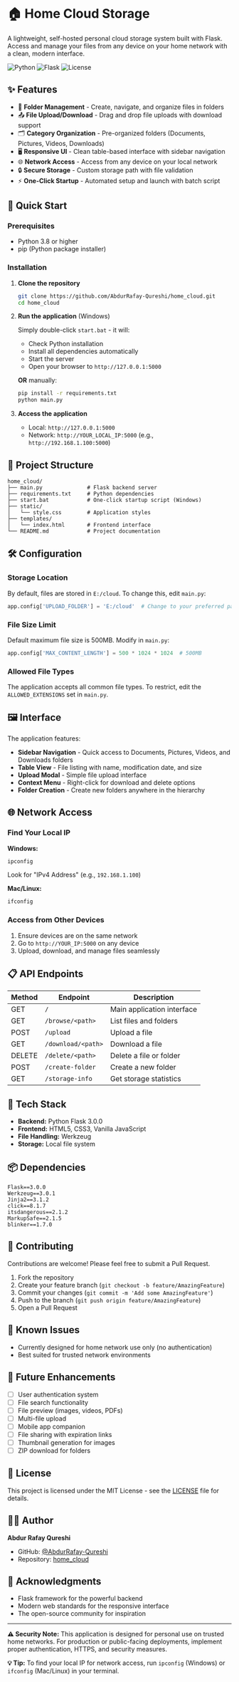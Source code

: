 # 🏠 Home Cloud Storage

A lightweight, self-hosted personal cloud storage system built with Flask. Access and manage your files from any device on your home network with a clean, modern interface.

![Python](https://img.shields.io/badge/Python-3.8+-blue.svg)
![Flask](https://img.shields.io/badge/Flask-3.0.0-green.svg)
![License](https://img.shields.io/badge/License-MIT-yellow.svg)

## ✨ Features

- 📁 **Folder Management** - Create, navigate, and organize files in folders
- 📤 **File Upload/Download** - Drag and drop file uploads with download support
- 🗂️ **Category Organization** - Pre-organized folders (Documents, Pictures, Videos, Downloads)
- 🖥️ **Responsive UI** - Clean table-based interface with sidebar navigation
- 🌐 **Network Access** - Access from any device on your local network
- 🔒 **Secure Storage** - Custom storage path with file validation
- ⚡ **One-Click Startup** - Automated setup and launch with batch script

## 🚀 Quick Start

### Prerequisites

- Python 3.8 or higher
- pip (Python package installer)

### Installation

1. **Clone the repository**

   ```bash
   git clone https://github.com/AbdurRafay-Qureshi/home_cloud.git
   cd home_cloud
   ```

2. **Run the application** (Windows)

   Simply double-click `start.bat` - it will:
   - Check Python installation
   - Install all dependencies automatically
   - Start the server
   - Open your browser to `http://127.0.0.1:5000`

   **OR** manually:

   ```bash
   pip install -r requirements.txt
   python main.py
   ```

3. **Access the application**

   - Local: `http://127.0.0.1:5000`
   - Network: `http://YOUR_LOCAL_IP:5000` (e.g., `http://192.168.1.100:5000`)

## 📂 Project Structure

```
home_cloud/
├── main.py              # Flask backend server
├── requirements.txt     # Python dependencies
├── start.bat            # One-click startup script (Windows)
├── static/
│   └── style.css        # Application styles
├── templates/
│   └── index.html       # Frontend interface
└── README.md            # Project documentation
```

## 🛠️ Configuration

### Storage Location

By default, files are stored in `E:/cloud`. To change this, edit `main.py`:

```python
app.config['UPLOAD_FOLDER'] = 'E:/cloud'  # Change to your preferred path
```

### File Size Limit

Default maximum file size is 500MB. Modify in `main.py`:

```python
app.config['MAX_CONTENT_LENGTH'] = 500 * 1024 * 1024  # 500MB
```

### Allowed File Types

The application accepts all common file types. To restrict, edit the `ALLOWED_EXTENSIONS` set in `main.py`.

## 🖼️ Interface

The application features:

- **Sidebar Navigation** - Quick access to Documents, Pictures, Videos, and Downloads folders
- **Table View** - File listing with name, modification date, and size
- **Upload Modal** - Simple file upload interface
- **Context Menu** - Right-click for download and delete options
- **Folder Creation** - Create new folders anywhere in the hierarchy

## 🌐 Network Access

### Find Your Local IP

**Windows:**

```bash
ipconfig
```

Look for "IPv4 Address" (e.g., `192.168.1.100`)

**Mac/Linux:**

```bash
ifconfig
```

### Access from Other Devices

1. Ensure devices are on the same network
2. Go to `http://YOUR_IP:5000` on any device
3. Upload, download, and manage files seamlessly

## 📋 API Endpoints

| Method | Endpoint                | Description                     |
|--------|-------------------------|---------------------------------|
| GET    | `/`                     | Main application interface      |
| GET    | `/browse/<path>`        | List files and folders          |
| POST   | `/upload`               | Upload a file                   |
| GET    | `/download/<path>`      | Download a file                 |
| DELETE | `/delete/<path>`        | Delete a file or folder         |
| POST   | `/create-folder`        | Create a new folder             |
| GET    | `/storage-info`         | Get storage statistics          |

## 🔧 Tech Stack

- **Backend:** Python Flask 3.0.0
- **Frontend:** HTML5, CSS3, Vanilla JavaScript
- **File Handling:** Werkzeug
- **Storage:** Local file system

## 📦 Dependencies

```text
Flask==3.0.0
Werkzeug==3.0.1
Jinja2==3.1.2
click==8.1.7
itsdangerous==2.1.2
MarkupSafe==2.1.5
blinker==1.7.0
```

## 🤝 Contributing

Contributions are welcome! Please feel free to submit a Pull Request.

1. Fork the repository
2. Create your feature branch (`git checkout -b feature/AmazingFeature`)
3. Commit your changes (`git commit -m 'Add some AmazingFeature'`)
4. Push to the branch (`git push origin feature/AmazingFeature`)
5. Open a Pull Request

## 🐛 Known Issues

- Currently designed for home network use only (no authentication)
- Best suited for trusted network environments

## 🔮 Future Enhancements

- [ ] User authentication system
- [ ] File search functionality
- [ ] File preview (images, videos, PDFs)
- [ ] Multi-file upload
- [ ] Mobile app companion
- [ ] File sharing with expiration links
- [ ] Thumbnail generation for images
- [ ] ZIP download for folders

## 📝 License

This project is licensed under the MIT License - see the [LICENSE](LICENSE) file for details.

## 👨‍💻 Author

**Abdur Rafay Qureshi**

- GitHub: [@AbdurRafay-Qureshi](https://github.com/AbdurRafay-Qureshi)
- Repository: [home_cloud](https://github.com/AbdurRafay-Qureshi/home_cloud)

## 🙏 Acknowledgments

- Flask framework for the powerful backend
- Modern web standards for the responsive interface
- The open-source community for inspiration

---

**⚠️ Security Note:** This application is designed for personal use on trusted home networks. For production or public-facing deployments, implement proper authentication, HTTPS, and security measures.

**💡 Tip:** To find your local IP for network access, run `ipconfig` (Windows) or `ifconfig` (Mac/Linux) in your terminal.